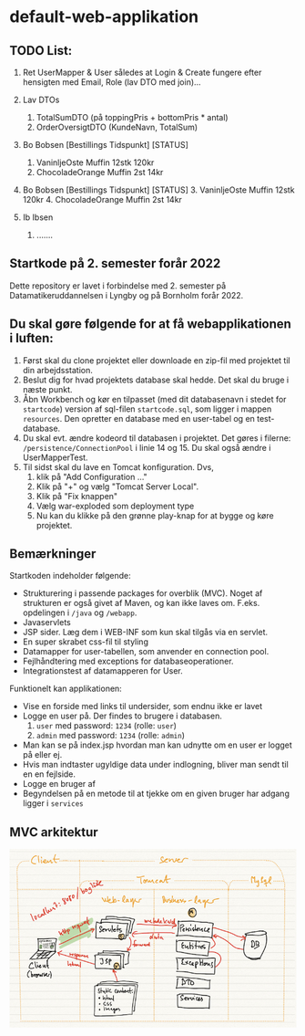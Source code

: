 # default-web-applikation

## TODO List:
1. Ret UserMapper & User således at Login & Create fungere efter hensigten med Email, Role (lav DTO med join)...
2. Lav DTOs
   1. TotalSumDTO (på toppingPris + bottomPris * antal)
   2. OrderOversigtDTO (KundeNavn, TotalSum)

3. Bo Bobsen [Bestillings Tidspunkt] [STATUS]
   1. VaninljeOste Muffin 12stk 120kr 
   2. ChocoladeOrange Muffin 2st 14kr 
4. Bo Bobsen [Bestillings Tidspunkt] [STATUS]
   3. VaninljeOste Muffin 12stk 120kr
   4. ChocoladeOrange Muffin 2st 14kr
5. Ib Ibsen
   1. .......

## Startkode på 2. semester forår 2022

Dette repository er lavet i forbindelse med 2. semester på
Datamatikeruddannelsen i Lyngby og på Bornholm forår 2022.

## Du skal gøre følgende for at få webapplikationen i luften:

1. Først skal du clone projektet eller downloade en zip-fil med projektet til din arbejdsstation.
2. Beslut dig for hvad projektets database skal hedde. Det skal du bruge i næste punkt.
3. Åbn Workbench og kør en tilpasset (med dit databasenavn i stedet for `startcode`) version af sql-filen `startcode.sql`, som ligger i mappen `resources`. Den opretter en database med en user-tabel og en test-database.
4. Du skal evt. ændre kodeord til databasen i projektet. Det gøres i filerne: `/persistence/ConnectionPool` i linie 14 og 15. Du skal også ændre i UserMapperTest.
5. Til sidst skal du lave en Tomcat konfiguration. Dvs, 
   1. klik på "Add Configuration ..."
   2. Klik på "+" og vælg "Tomcat Server Local".
   3. Klik på "Fix knappen"
   4. Vælg war-exploded som deployment type
   5. Nu kan du klikke på den grønne play-knap for at bygge og køre projektet.

## Bemærkninger

Startkoden indeholder følgende:

- Strukturering i passende packages for overblik (MVC). Noget af strukturen er også givet af Maven, og kan ikke laves om. F.eks. opdelingen i `/java` og `/webapp`.
- Javaservlets
- JSP sider. Læg dem i WEB-INF som kun skal tilgås via en servlet.
- En super skrabet css-fil til styling
- Datamapper for user-tabellen, som anvender en connection pool.
- Fejlhåndtering med exceptions for databaseoperationer.
- Integrationstest af datamapperen for User.

Funktionelt kan applikationen:

- Vise en forside med links til undersider, som endnu ikke er lavet
- Logge en user på. Der findes to brugere i databasen.
    1. `user` med password: `1234` (rolle: `user`)
    2. `admin` med password: `1234` (rolle: `admin`)
- Man kan se på index.jsp hvordan man kan udnytte om en user er logget på eller ej.
- Hvis man indtaster ugyldige data under indlogning, bliver man sendt til en en fejlside.
- Logge en bruger af
- Begyndelsen på en metode til at tjekke om en given bruger har adgang ligger i `services`

## MVC arkitektur

![](documentation/mvc.jpg)